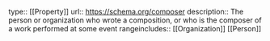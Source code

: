 type:: [[Property]]
url:: https://schema.org/composer
description:: The person or organization who wrote a composition, or who is the composer of a work performed at some event
rangeincludes:: [[Organization]] [[Person]]
